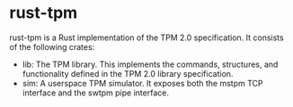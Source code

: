 # rust-tpm

rust-tpm is a Rust implementation of the TPM 2.0 specification. It consists of
the following crates:
* lib: The TPM library. This implements the commands, structures, and
  functionality defined in the TPM 2.0 library specification.
* sim: A userspace TPM simulator. It exposes both the mstpm TCP interface and
  the swtpm pipe interface.
